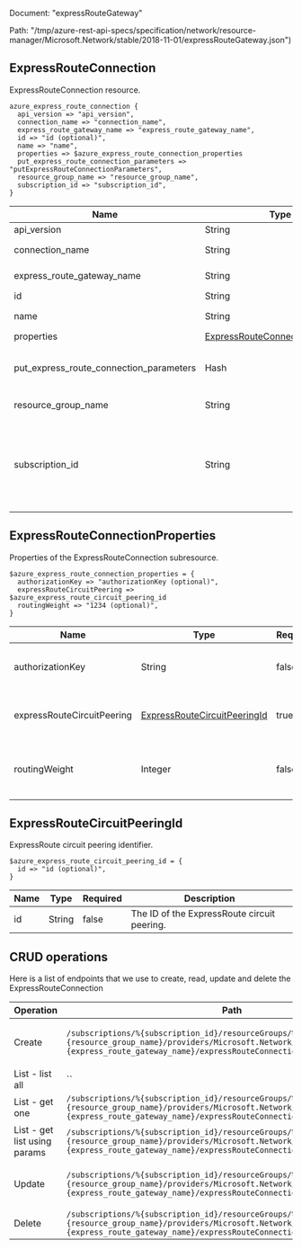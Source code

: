 Document: "expressRouteGateway"


Path: "/tmp/azure-rest-api-specs/specification/network/resource-manager/Microsoft.Network/stable/2018-11-01/expressRouteGateway.json")

## ExpressRouteConnection

ExpressRouteConnection resource.

```puppet
azure_express_route_connection {
  api_version => "api_version",
  connection_name => "connection_name",
  express_route_gateway_name => "express_route_gateway_name",
  id => "id (optional)",
  name => "name",
  properties => $azure_express_route_connection_properties
  put_express_route_connection_parameters => "putExpressRouteConnectionParameters",
  resource_group_name => "resource_group_name",
  subscription_id => "subscription_id",
}
```

| Name        | Type           | Required       | Description       |
| ------------- | ------------- | ------------- | ------------- |
|api_version | String | true | Client API version. |
|connection_name | String | true | The name of the connection subresource. |
|express_route_gateway_name | String | true | The name of the ExpressRoute gateway. |
|id | String | false | Resource ID. |
|name | String | true | The name of the resource. |
|properties | [ExpressRouteConnectionProperties](#expressrouteconnectionproperties) | false |  |
|put_express_route_connection_parameters | Hash | true | Parameters required in an ExpressRouteConnection PUT operation. |
|resource_group_name | String | true | The name of the resource group. |
|subscription_id | String | true | The subscription credentials which uniquely identify the Microsoft Azure subscription. The subscription ID forms part of the URI for every service call. |
        
## ExpressRouteConnectionProperties

Properties of the ExpressRouteConnection subresource.

```puppet
$azure_express_route_connection_properties = {
  authorizationKey => "authorizationKey (optional)",
  expressRouteCircuitPeering => $azure_express_route_circuit_peering_id
  routingWeight => "1234 (optional)",
}
```

| Name        | Type           | Required       | Description       |
| ------------- | ------------- | ------------- | ------------- |
|authorizationKey | String | false | Authorization key to establish the connection. |
|expressRouteCircuitPeering | [ExpressRouteCircuitPeeringId](#expressroutecircuitpeeringid) | true | The ExpressRoute circuit peering. |
|routingWeight | Integer | false | The routing weight associated to the connection. |
        
## ExpressRouteCircuitPeeringId

ExpressRoute circuit peering identifier.

```puppet
$azure_express_route_circuit_peering_id = {
  id => "id (optional)",
}
```

| Name        | Type           | Required       | Description       |
| ------------- | ------------- | ------------- | ------------- |
|id | String | false | The ID of the ExpressRoute circuit peering. |



## CRUD operations

Here is a list of endpoints that we use to create, read, update and delete the ExpressRouteConnection

| Operation | Path | Verb | Description | OperationID |
| ------------- | ------------- | ------------- | ------------- | ------------- |
|Create|`/subscriptions/%{subscription_id}/resourceGroups/%{resource_group_name}/providers/Microsoft.Network/expressRouteGateways/%{express_route_gateway_name}/expressRouteConnections/%{connection_name}`|Put|Creates a connection between an ExpressRoute gateway and an ExpressRoute circuit.|ExpressRouteConnections_CreateOrUpdate|
|List - list all|``||||
|List - get one|`/subscriptions/%{subscription_id}/resourceGroups/%{resource_group_name}/providers/Microsoft.Network/expressRouteGateways/%{express_route_gateway_name}/expressRouteConnections/%{connection_name}`|Get|Gets the specified ExpressRouteConnection.|ExpressRouteConnections_Get|
|List - get list using params|`/subscriptions/%{subscription_id}/resourceGroups/%{resource_group_name}/providers/Microsoft.Network/expressRouteGateways/%{express_route_gateway_name}/expressRouteConnections`|Get|Lists ExpressRouteConnections.|ExpressRouteConnections_List|
|Update|`/subscriptions/%{subscription_id}/resourceGroups/%{resource_group_name}/providers/Microsoft.Network/expressRouteGateways/%{express_route_gateway_name}/expressRouteConnections/%{connection_name}`|Put|Creates a connection between an ExpressRoute gateway and an ExpressRoute circuit.|ExpressRouteConnections_CreateOrUpdate|
|Delete|`/subscriptions/%{subscription_id}/resourceGroups/%{resource_group_name}/providers/Microsoft.Network/expressRouteGateways/%{express_route_gateway_name}/expressRouteConnections/%{connection_name}`|Delete|Deletes a connection to a ExpressRoute circuit.|ExpressRouteConnections_Delete|
